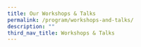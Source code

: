 ```yaml
---
title: Our Workshops & Talks
permalink: /program/workshops-and-talks/
description: ""
third_nav_title: Workshops & Talks
---
```


